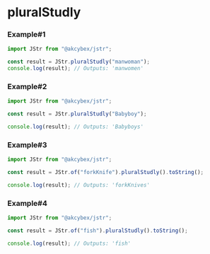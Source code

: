 # pluralStudly

### Example#1

```javascript
import JStr from "@akcybex/jstr";

const result = JStr.pluralStudly("manwoman");
console.log(result); // Outputs: 'manwomen'
```

### Example#2

```javascript
import JStr from "@akcybex/jstr";

const result = JStr.pluralStudly("Babyboy");

console.log(result); // Outputs: 'Babyboys'
```

### Example#3

```javascript
import JStr from "@akcybex/jstr";

const result = JStr.of("forkKnife").pluralStudly().toString();

console.log(result); // Outputs: 'forkKnives'
```

### Example#4

```javascript
import JStr from "@akcybex/jstr";

const result = JStr.of("fish").pluralStudly().toString();

console.log(result); // Outputs: 'fish'
```
